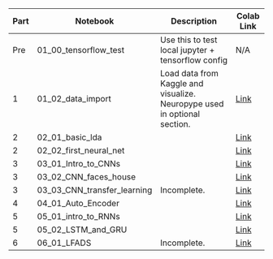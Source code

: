 | Part | Notebook                    | Description | Colab Link |
| ---- |-----------------------------| -----------| -------------|
| Pre  | 01_00_tensorflow_test       | Use this to test local jupyter + tensorflow config | N/A |
| 1    | 01_02_data_import           | Load data from Kaggle and visualize. Neuropype used in optional section. | [Link](https://colab.research.google.com/github/SachsLab/IntracranialNeurophysDL/blob/master/notebooks/01_02_data_import.ipynb)|
| 2    | 02_01_basic_lda             | | [Link](https://colab.research.google.com/github/SachsLab/IntracranialNeurophysDL/blob/master/notebooks/02_01_basic_lda.ipynb)|
| 2    | 02_02_first_neural_net      | | [Link](https://colab.research.google.com/github/SachsLab/IntracranialNeurophysDL/blob/master/notebooks/02_02_first_neural_net.ipynb)|
| 3    | 03_01_Intro_to_CNNs         | | [Link](https://colab.research.google.com/github/SachsLab/IntracranialNeurophysDL/blob/master/notebooks/03_01_Intro_to_CNNs.ipynb)|
| 3    | 03_02_CNN_faces_house       | | [Link](https://colab.research.google.com/github/SachsLab/IntracranialNeurophysDL/blob/master/notebooks/03_02_CNN_faces_houses.ipynb)|
| 3    | 03_03_CNN_transfer_learning | Incomplete.| [Link](https://colab.research.google.com/github/SachsLab/IntracranialNeurophysDL/blob/master/notebooks/03_03_CNN_transfer_learning.ipynb)|
| 4    | 04_01_Auto_Encoder          | | [Link](https://colab.research.google.com/github/SachsLab/IntracranialNeurophysDL/blob/master/notebooks/04_01_Auto_Encoder.ipynb)|
| 5    | 05_01_intro_to_RNNs         | | [Link](https://colab.research.google.com/github/SachsLab/IntracranialNeurophysDL/blob/master/notebooks/05_01_intro_to_RNNs.ipynb)|
| 5    | 05_02_LSTM_and_GRU          | | [Link](https://colab.research.google.com/github/SachsLab/IntracranialNeurophysDL/blob/master/notebooks/05_02_LSTM_and_GRU.ipynb)|
| 6    | 06_01_LFADS                 | Incomplete.| [Link](https://colab.research.google.com/github/SachsLab/IntracranialNeurophysDL/blob/master/notebooks/06_01_LFADS.ipynb)|
